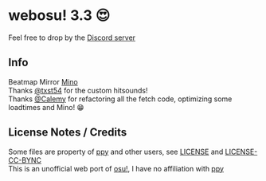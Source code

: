 # webosu! 3.3 :heart_eyes:
Feel free to drop by the [Discord server](https://discord.gg/v7wBtSdYzx)<br>

## Info
Beatmap Mirror [Mino](https://catboy.best)<br>
Thanks [@txst54](https://github.com/txst54) for the custom hitsounds!<br>
Thanks [@Calemy](https://github.com/Calemy) for refactoring all the fetch code, optimizing some loadtimes and Mino! :grin:<br>

## License Notes / Credits
Some files are property of [ppy](https://github.com/ppy/) and other users, see [LICENSE](https://github.com/BlaNKtext/webosu/blob/main/LICENSE) and [LICENSE-CC-BYNC](https://github.com/BlaNKtext/webosu/blob/main/LICENSE-CC-BYNC.md)<br>
This is an unofficial web port of [osu!](https://osu.ppy.sh), I have no affiliation with [ppy](https://ppy.sh)<br>
